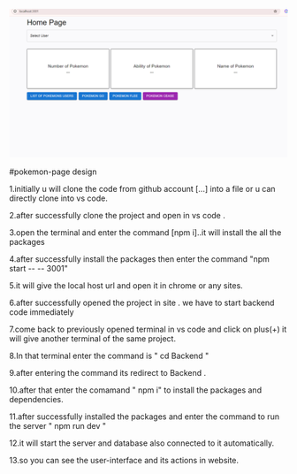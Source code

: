 

![image alt](https://github.com/jadamanikanta/pokemon-page-/blob/6a1511c1ed6de03f84f5a35a0443d50956cefc7e/images-project/Screenshot%202024-08-06%20180114.png)

#pokemon-page  design 

1.initially u will clone the code from github account [...] into a file or u can directly clone into vs code.

2.after successfully clone the project and open in vs code .

3.open the terminal and enter the command [npm i]..it will install the all the packages 

4.after successfully install the packages then enter the command "npm start -- -- 3001"

5.it will give the local host url and open it in chrome or any sites.

6.after successfully opened the project in site . we have to start backend code immediately 

7.come back to previously opened terminal in vs code and click on plus(+) it will give another terminal of the same project.

8.In that terminal enter the command is " cd Backend " 

9.after entering the command its redirect to Backend .

10.after that enter the comamand " npm i" to install the packages and dependencies.

11.after successfully installed the packages and enter the command to run the server " npm run dev "

12.it will start the server and database also connected to it automatically.

13.so you can see the user-interface and its actions in website.
